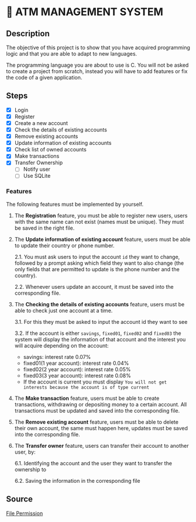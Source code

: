 #   💸 ATM MANAGEMENT SYSTEM
##  Description
The objective of this project is to show that you have acquired programming logic and that you are able to adapt to new languages.

The programming language you are about to use is C. You will not be asked to create a project from scratch, instead you will have to add features or fix the code of a given application.

##  Steps
+   [x] Login
+   [x] Register
+   [x] Create a new account
+   [x] Check the details of existing accounts
+   [x] Remove existing accounts
+   [x] Update information of existing accounts
+   [x] Check list of owned accounts
+   [x] Make transactions
+   [x] Transfer Ownership
   +   [ ] Notify user
   +   [ ] Use SQLite

### Features
The following features must be implemented by yourself.

1. The **Registration** feature, you must be able to register new users, users with the same name can not exist (names must be unique). They must be saved in the right file.

2. The **Update information of existing account** feature, users must be able to update their country or phone number.

   2.1. You must ask users to input the account `id` they want to change, followed by a prompt asking which field they want to also change (the only fields that are permitted to update is the phone number and the country).

   2.2. Whenever users update an account, it must be saved into the corresponding file.

3. The **Checking the details of existing accounts** feature, users must be able to check just one account at a time.

   3.1. For this they must be asked to input the account id they want to see

   3.2. If the account is either `savings`, `fixed01`, `fixed02` and `fixed03` the system will display
   the information of that account and the interest you will acquire depending on the account:

   - savings: interest rate 0.07%
   - fixed01(1 year account): interest rate 0.04%
   - fixed02(2 year account): interest rate 0.05%
   - fixed03(3 year account): interest rate 0.08%
   - If the account is current you must display `You will not get interests because the account is of type current`

4. The **Make transaction** feature, users must be able to create transactions, withdrawing or depositing money to a certain account. All transactions
   must be updated and saved into the corresponding file.

5. The **Remove existing account** feature, users must be able to delete their own account, the same must happen here, updates must be saved into the corresponding file.

6. The **Transfer owner** feature, users can transfer their account to another user, by:

   6.1. Identifying the account and the user they want to transfer the ownership to

   6.2. Saving the information in the corresponding file

##  Source
[File Permission](https://stackoverflow.com/questions/1466000/difference-between-modes-a-a-w-w-and-r-in-built-in-open-function)